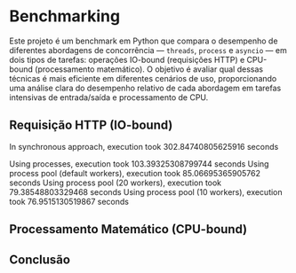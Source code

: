 # Benchmarking

Este projeto é um benchmark em Python que compara o desempenho de diferentes abordagens de concorrência — `threads`, `process` e `asyncio` — em dois tipos de tarefas: operações IO-bound (requisições HTTP) e CPU-bound (processamento matemático). O objetivo é avaliar qual dessas técnicas é mais eficiente em diferentes cenários de uso, proporcionando uma análise clara do desempenho relativo de cada abordagem em tarefas intensivas de entrada/saída e processamento de CPU.

## Requisição HTTP (IO-bound)
In synchronous approach, execution took 302.84740805625916 seconds

Using processes, execution took 103.39325308799744 seconds
Using process pool (default workers), execution took 85.06695365905762 seconds
Using process pool (20 workers), execution took 79.38548803329468 seconds
Using process pool (10 workers), execution took 76.9515130519867 seconds



## Processamento Matemático (CPU-bound)

## Conclusão
